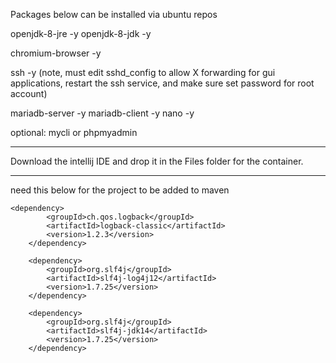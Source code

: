 Packages below can be installed via ubuntu repos

openjdk-8-jre -y
openjdk-8-jdk -y

chromium-browser -y

ssh -y (note, must edit sshd_config to allow X forwarding for gui applications,
restart the ssh service, and make sure set password for root account)

mariadb-server -y
mariadb-client -y
nano -y

optional: mycli or phpmyadmin

-----------------

Download the intellij IDE and drop it in the Files folder for the container.


-------------
need this below for the project to be added to maven

	<dependency>
            <groupId>ch.qos.logback</groupId>
            <artifactId>logback-classic</artifactId>
            <version>1.2.3</version>
        </dependency>

        <dependency>
            <groupId>org.slf4j</groupId>
            <artifactId>slf4j-log4j12</artifactId>
            <version>1.7.25</version>
        </dependency>

        <dependency>
            <groupId>org.slf4j</groupId>
            <artifactId>slf4j-jdk14</artifactId>
            <version>1.7.25</version>
        </dependency>
